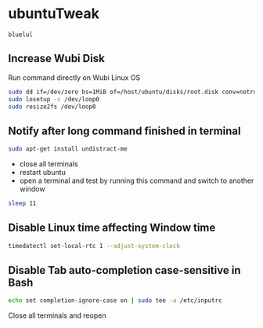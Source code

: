 # ubuntuTweak
`bluelul`

## Increase Wubi Disk
Run command directly on Wubi Linux OS
```bash
sudo dd if=/dev/zero bs=1MiB of=/host/ubuntu/disks/root.disk conv=notrunc oflag=append count=2048
sudo losetup -c /dev/loop0
sudo resize2fs /dev/loop0
```
## Notify after long command finished in terminal
```bash
sudo apt-get install undistract-me
```
- close all terminals
- restart ubuntu
- open a terminal and test by running this command and switch to another window
```bash
sleep 11
```

## Disable Linux time affecting Window time
```bash
timedatectl set-local-rtc 1 --adjust-system-clock
```

## Disable Tab auto-completion case-sensitive in Bash
```bash
echo set completion-ignore-case on | sudo tee -a /etc/inputrc
```
Close all terminals and reopen
